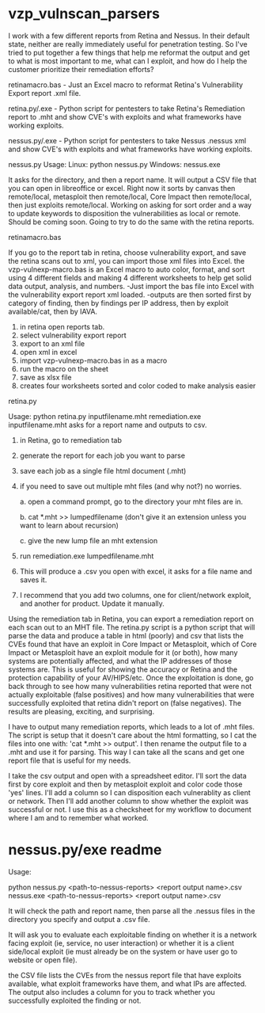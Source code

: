 vzp_vulnscan_parsers
====================

I work with a few different reports from Retina and Nessus.  In their default state, neither are really immediately useful for penetration testing.  So I've tried to put together a few things that help me reformat the output and get to what is most important to me, what can I exploit, and how do I help the customer prioritize their remediation efforts?

retinamacro.bas - Just an Excel macro to reformat Retina's Vulnerability Export report .xml file.

retina.py/.exe -    Python script for pentesters to take Retina's Remediation report to .mht and show CVE's with exploits and what frameworks have working exploits.

nessus.py/.exe -    Python script for pentesters to take Nessus .nessus xml and show CVE's with exploits and what frameworks have working exploits.



nessus.py
Usage:
Linux:
python nessus.py
Windows:
nessus.exe

It asks for the directory, and then a report name.  It will output a CSV file
that you can open in libreoffice or excel.  Right now it sorts by canvas then remote/local,
metasploit then remote/local, Core Impact then remote/local, then just exploits remote/local.
Working on asking for sort order and a way to update keywords to disposition the vulnerabilities
as local or remote.  Should be coming soon.  Going to try to do the same with the retina reports.





retinamacro.bas


If you go to the report tab in retina, choose vulnerability export, and save the retina scans out to xml, you can import those xml files into Excel.  the vzp-vulnexp-macro.bas is an Excel macro to auto color, format, and sort using 4 different fields and making 4 different worksheets to help get solid data output, analysis, and numbers.
  -Just import the bas file into Excel with the vulnerability export report xml loaded.
  -outputs are then sorted first by category of finding, then by findings per IP address, then by exploit available/cat, then by IAVA.
 
1.  in retina open reports tab.
2.  select vulnerability export report
3.  export to an xml file
4.  open xml in excel
5.  import vzp-vulnexp-macro.bas in as a macro
6.  run the macro on the sheet
7.  save as xlsx file
8.  creates four worksheets sorted and color coded to make analysis easier
 
  




retina.py

Usage:
python retina.py inputfilename.mht
remediation.exe inputfilename.mht
asks for a report name and outputs to csv.

1.  in Retina, go to remediation tab
2.  generate the report for each job you want to parse
3.  save each job as a single file html document (.mht)
4.  if you need to save out multiple mht files (and why not?) no worries.

    a.  open a command prompt, go to the directory your mht files are in.

    b.  cat *.mht >> lumpedfilename  (don't give it an extension unless you want to learn about recursion)

    c.  give the new lump file an mht extension

5.  run remediation.exe lumpedfilename.mht
6.  This will produce a .csv you open with excel, it asks for a file name and saves it.
7.  I recommend that you add two columns, one for client/network exploit, and another for product.  Update it manually.




Using the remediation tab in Retina, you can export a remediation report on each scan out to an MHT file.  The retina.py script is a python script that will parse the data and produce a table in html (poorly) and csv that lists the CVEs found that have an exploit in Core Impact or Metasploit, which of  Core Impact or Metasploit have an exploit module for it (or both), how many systems are potentially affected, and what the IP addresses of those systems are.  This is useful for showing the accuracy or Retina and the protection capability of your AV/HIPS/etc.  Once the exploitation is done, go back through to see how many vulnerabilities retina reported that were not actually exploitable (false positives) and how many vulnerabilities that were successfully exploited that retina didn't report on (false negatives).  The results are pleasing, exciting, and surprising.

I have to output many remediation reports, which leads to a lot of .mht files.  The script is setup that it doesn't care about the html formatting, so I cat the files into one with:  'cat *.mht >> output'.  I then rename the output file to a .mht and use it for parsing.  This way I can take all the scans and get one report file that is useful for my needs.

I take the csv output and open with a spreadsheet editor.  I'll sort the data first by core exploit and then by metasploit exploit and color code those 'yes' lines.  I'll add a column so I can disposition each vulnerablity as client or network.  Then I'll add another column to show whether the exploit was successful or not.  I use this as a checksheet for my workflow to document where I am and to remember what worked.




nessus.py/exe readme
====================

Usage:

python nessus.py \<path-to-nessus-reports\> \<report output name\>.csv
nessus.exe \<path-to-nessus-reports\> \<report output name\>.csv


It will check the path and report name, then parse all the .nessus files in the directory you specify and output a .csv file.

It will ask you to evaluate each exploitable finding on whether it is a network facing exploit (ie, service, no user interaction) or whether it is a client side/local exploit (ie must already be on the system or have user go to website or open file).

the CSV file lists the CVEs from the nessus report file that have exploits available, what exploit frameworks have them, and what IPs are affected.  The output also includes a column for you to track whether you successfully exploited the finding or not.
